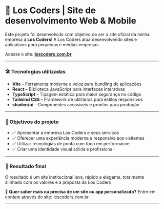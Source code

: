 # 🧡 Los Coders | Site de desenvolvimento Web & Mobile

Este projeto foi desenvolvido com objetivo de ser o site oficial da minha empresa a **Los Coders**! A Los Coders atua desenvolvendo sites e aplicativos para pequenas e médias empresas.

Acesse o site:  **[loscoders.com.br](https://loscoders.com.br)**

---
### 🛠️ Tecnologias utilizadas

- **Vite** – Ferramenta moderna e veloz para bundling de aplicações
- **React** – Biblioteca JavaScript para interfaces interativas
- **TypeScript** – Tipagem estática para maior segurança no código
- **Tailwind CSS** – Framework de utilitários para estilos responsivos
- **shadcn/ui** – Componentes acessíveis e prontos para produção

---

### 📌 Objetivos do projeto

- ✅ Apresentar a empresa Los Coders e seus serviços
- ✅ Oferecer uma experiência moderna e responsiva aos visitantes
- ✅ Utilizar tecnologias de ponta com foco em performance
- ✅ Criar uma identidade visual sólida e profissional
  
---

### 🚀 Resultado final

O resultado é um site institucional leve, rápido e elegante, totalmente alinhado com os valores e a proposta da Los Coders

**📩 Quer saber mais ou precisa de um site ou app personalizado?** Entre em contato através do site: [loscoders.com.br](https://loscoders.com.br)

---

